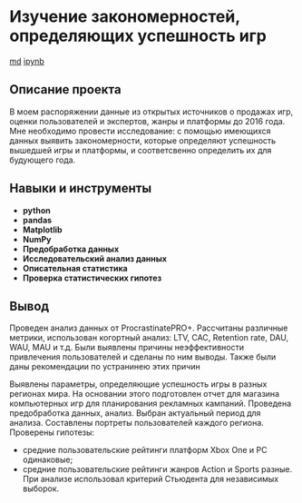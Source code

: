 # Изучение закономерностей, определяющих успешность игр

[md](https://github.com/EgorTeresh/Portfolio/blob/main/Изучение%20закономерностей,%20определяющих%20успешность%20игр/Изучение%20закономерностей%20игр%20портфолио.md)    [ipynb](https://github.com/EgorTeresh/Portfolio/blob/main/Изучение%20закономерностей,%20определяющих%20успешность%20игр/Изучение%20закономерностей%20игр%20портфолио.ipynb)


## Описание проекта

В моем распоряжении данные из открытых источников о продажах игр, оценки пользователей и экспертов, жанры и платформы до 2016 года. Мне необходимо провести исследование: с помощью имеющихся данных выявить закономерности, которые определяют успешность вышедшей игры и платформы, и соответсвенно определить их для будующего года.

## Навыки и инструменты

- **python**
- **pandas**
- **Matplotlib**
- **NumPy**
- **Предобработка данных**
- **Исследовательский анализ данных**
- **Описательная статистика**
- **Проверка статистических гипотез**

## Вывод

Проведен анализ данных от ProcrastinatePRO+.
Рассчитаны различные метрики, использован когортный анализ: LTV, CAC, Retention rate, DAU, WAU, MAU и т.д. Были выявлены причины неэффективности привлечения пользователей и сделаны по ним выводы. Также были даны рекомендации по устранинею этих причин

Выявлены параметры, определяющие успешность игры в разных регионах мира. На основании этого подготовлен отчет для магазина компьютерных игр для планирования рекламных кампаний. Проведена предобработка данных, анализ. Выбран актуальный период для анализа. Составлены портреты пользователей каждого региона. Проверены гипотезы: 
- средние пользовательские рейтинги платформ Xbox One и PC одинаковые; 
- средние пользовательские рейтинги жанров Action и Sports разные. 
При анализе использовал критерий Стьюдента для независимых выборок.
